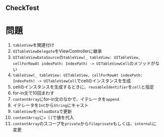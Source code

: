 ## CheckTest

# 問題
1. `tableView`を関連付け
2. `UITableViewDelegate`をViewControllerに継承
3. `UITableViewDataSource`の`tableView(_ tableView: UITableView, cellForRowAt indexPath: IndexPath) -> UITableViewCell`のメソッドがない
4. `tableView(_ tableView: UITableView, cellForRowAt indexPath: IndexPath) -> UITableViewCell`でcellのインスタンスを生成
5. cellのインスタンスを生成するときに、`reusableIdentifier`を`cell`と指定
6. for-in文で10回まわす
7. `contentArray`にfor-in文のなかで、イテレータを`append`
8. イテレータを`Int`から`String`にキャスト
9. `tableView`を`reloadData`で更新
10. `contentArray`に`= []`で値を代入
11. `contentArray`のスコープを`private`から`fileprivate`もしくは、`internal`に変更
